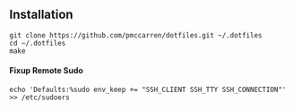 ## Installation

    git clone https://github.com/pmccarren/dotfiles.git ~/.dotfiles
    cd ~/.dotfiles
    make

#### Fixup Remote Sudo

    echo 'Defaults:%sudo env_keep += "SSH_CLIENT SSH_TTY SSH_CONNECTION"' >> /etc/sudoers
